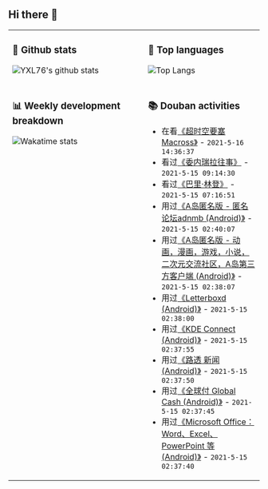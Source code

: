 ## Hi there 👋

<table>
<tr>
<td valign="top" width="54%">

### 🔭 Github stats

![YXL76's github stats](https://github-readme-stats.yxl76.vercel.app/api?username=YXL76&count_private=true&show_icons=true&include_all_commits=true&theme=tokyonight&line_height=28)

</td>

<td valign="top" width="46%">

### 🌱 Top languages

![Top Langs](https://github-readme-stats.yxl76.vercel.app/api/top-langs/?username=YXL76&layout=compact&theme=tokyonight&langs_count=10&hide=HTML,CSS,SCSS)

</td>
</tr>
<tr>
<td valign="top" width="54%">

### 📊 Weekly development breakdown

![Wakatime stats](https://github-readme-stats.yxl76.vercel.app/api/wakatime?username=YXL76&layout=compact&theme=tokyonight)


</td>
<td valign="top" width="46%">

### 📚 Douban activities

- 在看[《超时空要塞Macross》](http://movie.douban.com/subject/2058467/) - `2021-5-16 14:36:37`
- 看过[《委内瑞拉往事》](http://movie.douban.com/subject/34909062/) - `2021-5-15 09:14:30`
- 看过[《巴里·林登》](http://movie.douban.com/subject/1292472/) - `2021-5-15 07:16:51`
- 用过[《A岛匿名版 - 匿名论坛adnmb (Android)》](http://www.douban.com/app/35462411/) - `2021-5-15 02:40:07`
- 用过[《A岛匿名版 - 动画，漫画，游戏，小说，二次元交流社区，A岛第三方客户端 (Android)》](http://www.douban.com/app/35462412/) - `2021-5-15 02:38:07`
- 用过[《Letterboxd (Android)》](http://www.douban.com/app/35462409/) - `2021-5-15 02:38:00`
- 用过[《KDE Connect (Android)》](http://www.douban.com/app/35462407/) - `2021-5-15 02:37:55`
- 用过[《路透 新闻 (Android)》](http://www.douban.com/app/35462402/) - `2021-5-15 02:37:50`
- 用过[《全球付 Global Cash (Android)》](http://www.douban.com/app/35462401/) - `2021-5-15 02:37:45`
- 用过[《Microsoft Office：Word、Excel、PowerPoint 等 (Android)》](http://www.douban.com/app/35462400/) - `2021-5-15 02:37:40`

</td>
</tr>
</table>

<!--
**YXL76/YXL76** is a ✨ _special_ ✨ repository because its `README.md` (this file) appears on your GitHub profile.

Here are some ideas to get you started:

- 🔭 I’m currently working on ...
- 🌱 I’m currently learning ...
- 👯 I’m looking to collaborate on ...
- 🤔 I’m looking for help with ...
- 💬 Ask me about ...
- 📫 How to reach me: ...
- 😄 Pronouns: ...
- ⚡ Fun fact: ...
-->

